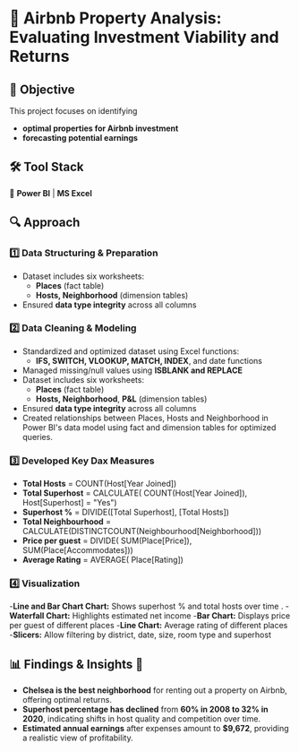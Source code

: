 # 🏡 Airbnb Property Analysis: Evaluating Investment Viability and Returns  

## 📌 Objective  
This project focuses on identifying 
- **optimal properties for Airbnb investment**
- **forecasting potential earnings**

## 🛠 Tool Stack  
🔹 **Power BI** | **MS Excel**  

## 🔍 Approach  

### 1️⃣ Data Structuring & Preparation  
- Dataset includes six worksheets:  
  - **Places** (fact table)  
  - **Hosts, Neighborhood** (dimension tables)  
- Ensured **data type integrity** across all columns  

### 2️⃣ Data Cleaning & Modeling 
- Standardized and optimized dataset using Excel functions:  
  - **IFS, SWITCH, VLOOKUP, MATCH, INDEX**, and date functions  
- Managed missing/null values using **ISBLANK and REPLACE**  
- Dataset includes six worksheets:  
  - **Places** (fact table)  
  - **Hosts, Neighborhood**, **P&L** (dimension tables)  
- Ensured **data type integrity** across all columns  
- Created relationships between Places, Hosts and Neighborhood in Power BI's data model using fact and dimension tables for optimized queries.

### 3️⃣ Developed Key Dax Measures 
- **Total Hosts** = COUNT(Host[Year Joined])
- **Total Superhost** = CALCULATE(
    COUNT(Host[Year Joined]),
    Host[Superhost] = "Yes")
- **Superhost %** = DIVIDE([Total Superhost], [Total Hosts])
- **Total Neighbourhood** = CALCULATE(DISTINCTCOUNT(Neighbourhood[Neighborhood]))
- **Price per guest** = DIVIDE(
    SUM(Place[Price]),
    SUM(Place[Accommodates]))
- **Average Rating** = AVERAGE(
    Place[Rating])

### 4️⃣ Visualization 
-**Line and Bar Chart Chart:** Shows superhost % and total hosts over time .
-**Waterfall Chart:** Highlights estimated net income 
-**Bar Chart:** Displays price per guest of different places 
-**Line Chart:** Average rating of different places  
-**Slicers:** Allow filtering by district, date, size, room type and superhost

## 📊 Findings & Insights 🏡  
- **Chelsea is the best neighborhood** for renting out a property on Airbnb, offering optimal returns.  
- **Superhost percentage has declined** from **60% in 2008 to 32% in 2020**, indicating shifts in host quality and competition over time.  
- **Estimated annual earnings** after expenses amount to **$9,672**, providing a realistic view of profitability.  

